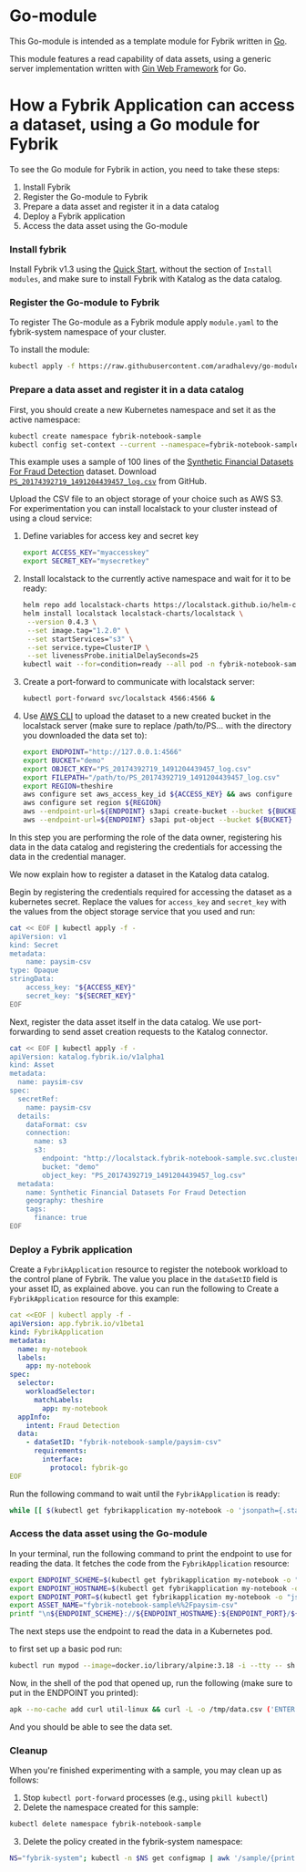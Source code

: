 # Go-module

This Go-module is intended as a template module for Fybrik written in [Go](https://go.dev/).

This module features a read capability of data assets, using a generic server implementation written with [Gin Web Framework](https://pkg.go.dev/github.com/gin-gonic/gin) for Go.

# How a Fybrik Application can access a dataset, using a Go module for Fybrik
To see the Go module for Fybrik in action, you need to take these steps:
1. Install Fybrik
2. Register the Go-module to Fybrik
3. Prepare a data asset and register it in a data catalog
4. Deploy a Fybrik application
5. Access the data asset using the Go-module 

### Install fybrik
Install Fybrik v1.3 using the [Quick Start](https://fybrik.io/v1.3/get-started/quickstart/), without the section of `Install modules`, and make sure to install Fybrik with Katalog as the data catalog.

### Register the Go-module to Fybrik

To register The Go-module as a Fybrik module apply `module.yaml` to the fybrik-system namespace of your cluster.

To install the module:

```bash
kubectl apply -f https://raw.githubusercontent.com/aradhalevy/go-module/go-module-setup/module.yaml -n fybrik-system
```

### Prepare a data asset and register it in a data catalog

First, you should create a new Kubernetes namespace and set it as the active namespace: 

```bash
kubectl create namespace fybrik-notebook-sample
kubectl config set-context --current --namespace=fybrik-notebook-sample
```

This example uses a sample of 100 lines of the [Synthetic Financial Datasets For Fraud Detection](https://www.kaggle.com/ealaxi/paysim1) dataset. Download [`PS_20174392719_1491204439457_log.csv`](https://raw.githubusercontent.com/fybrik/fybrik/master/samples/notebook/PS_20174392719_1491204439457_log.csv) from GitHub. 

Upload the CSV file to an object storage of your choice such as AWS S3. For experimentation you can install localstack to your cluster instead of using a cloud service:

1. Define variables for access key and secret key
      ```bash
      export ACCESS_KEY="myaccesskey"
      export SECRET_KEY="mysecretkey"
      ```
2. Install localstack to the currently active namespace and wait for it to be ready:
      ```bash
      helm repo add localstack-charts https://localstack.github.io/helm-charts
      helm install localstack localstack-charts/localstack \
       --version 0.4.3 \
       --set image.tag="1.2.0" \
       --set startServices="s3" \
       --set service.type=ClusterIP \
       --set livenessProbe.initialDelaySeconds=25
      kubectl wait --for=condition=ready --all pod -n fybrik-notebook-sample --timeout=120s
      ```

3. Create a port-forward to communicate with localstack server:
      ```bash
      kubectl port-forward svc/localstack 4566:4566 &
      ```
4. Use [AWS CLI](https://aws.amazon.com/cli/) to upload the dataset to a new created bucket in the localstack server (make sure to replace /path/to/PS... with the directory you downloaded the data set to):
      ```bash
      export ENDPOINT="http://127.0.0.1:4566"
      export BUCKET="demo"
      export OBJECT_KEY="PS_20174392719_1491204439457_log.csv"
      export FILEPATH="/path/to/PS_20174392719_1491204439457_log.csv"
      export REGION=theshire
      aws configure set aws_access_key_id ${ACCESS_KEY} && aws configure set aws_secret_access_key ${SECRET_KEY}
      aws configure set region ${REGION}
      aws --endpoint-url=${ENDPOINT} s3api create-bucket --bucket ${BUCKET} --region ${REGION} --create-bucket-configuration LocationConstraint=${REGION}
      aws --endpoint-url=${ENDPOINT} s3api put-object --bucket ${BUCKET} --key ${OBJECT_KEY} --body ${FILEPATH}
      ```

In this step you are performing the role of the data owner, registering his data in the data catalog and registering the credentials for accessing the data in the credential manager.

We now explain how to register a dataset in the Katalog data catalog.

Begin by registering the credentials required for accessing the dataset as a kubernetes secret. Replace the values for `access_key` and `secret_key` with the values from the object storage service that you used and run:

```bash
cat << EOF | kubectl apply -f -
apiVersion: v1
kind: Secret
metadata:
    name: paysim-csv
type: Opaque
stringData:
    access_key: "${ACCESS_KEY}"
    secret_key: "${SECRET_KEY}"
EOF
```

Next, register the data asset itself in the data catalog.
We use port-forwarding to send asset creation requests to the Katalog connector.

```bash
cat << EOF | kubectl apply -f -
apiVersion: katalog.fybrik.io/v1alpha1
kind: Asset
metadata:
  name: paysim-csv
spec:
  secretRef: 
    name: paysim-csv
  details:
    dataFormat: csv
    connection:
      name: s3
      s3:
        endpoint: "http://localstack.fybrik-notebook-sample.svc.cluster.local:4566"
        bucket: "demo"
        object_key: "PS_20174392719_1491204439457_log.csv"
  metadata:
    name: Synthetic Financial Datasets For Fraud Detection
    geography: theshire 
    tags:
      finance: true
EOF
```

### Deploy a Fybrik application

Create a `FybrikApplication` resource to register the notebook workload to the control plane of Fybrik. The value you place in the `dataSetID` field is your asset ID, as explained above. you can run the following to Create a `FybrikApplication` resource for this example:

```yaml
cat <<EOF | kubectl apply -f -
apiVersion: app.fybrik.io/v1beta1
kind: FybrikApplication
metadata:
  name: my-notebook
  labels:
    app: my-notebook
spec:
  selector:
    workloadSelector:
      matchLabels:
        app: my-notebook
  appInfo:
    intent: Fraud Detection
  data:
    - dataSetID: "fybrik-notebook-sample/paysim-csv"
      requirements:
        interface: 
          protocol: fybrik-go
EOF
```

Run the following command to wait until the `FybrikApplication` is ready:

```bash
while [[ $(kubectl get fybrikapplication my-notebook -o 'jsonpath={.status.ready}') != "true" ]]; do echo "waiting for FybrikApplication" && sleep 5; done
```

### Access the data asset using the Go-module

In your terminal, run the following command to print the endpoint to use for reading the data. It fetches the code from the `FybrikApplication` resource:

```bash
export ENDPOINT_SCHEME=$(kubectl get fybrikapplication my-notebook -o "jsonpath={.status.assetStates.fybrik-notebook-sample/paysim-csv.endpoint.fybrik-go.scheme}")
export ENDPOINT_HOSTNAME=$(kubectl get fybrikapplication my-notebook -o "jsonpath={.status.assetStates.fybrik-notebook-sample/paysim-csv.endpoint.fybrik-go.hostname}")
export ENDPOINT_PORT=$(kubectl get fybrikapplication my-notebook -o "jsonpath={.status.assetStates.fybrik-notebook-sample/paysim-csv.endpoint.fybrik-go.port}")
export ASSET_NAME="fybrik-notebook-sample%%2Fpaysim-csv"
printf "\n${ENDPOINT_SCHEME}://${ENDPOINT_HOSTNAME}:${ENDPOINT_PORT}/${ASSET_NAME}\n\n"
```

The next steps use the endpoint to read the data in a Kubernetes pod. 

to first set up a basic pod run:

```bash
kubectl run mypod --image=docker.io/library/alpine:3.18 -i --tty -- sh
```

Now, in the shell of the pod that opened up, run the following (make sure to put in the ENDPOINT you printed):

```bash
apk --no-cache add curl util-linux && curl -L -o /tmp/data.csv ('ENTER ENDPOINT HERE') && column -s, -t < /tmp/data.csv
```

And you should be able to see the  data set.

### Cleanup 

When you're finished experimenting with a sample, you may clean up as follows:

1. Stop ```kubectl port-forward``` processes (e.g., using ```pkill kubectl```)
2. Delete the namespace created for this sample:

```bash
kubectl delete namespace fybrik-notebook-sample
```

3. Delete the policy created in the fybrik-system namespace:

```bash
NS="fybrik-system"; kubectl -n $NS get configmap | awk '/sample/{print $1}' | xargs  kubectl delete -n $NS configmap
```